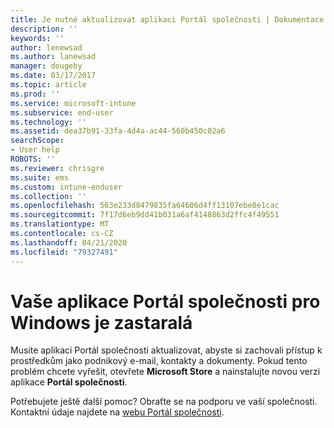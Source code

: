 ```yaml
---
title: Je nutné aktualizovat aplikaci Portál společnosti | Dokumentace Microsoftu
description: ''
keywords: ''
author: lenewsad
ms.author: lanewsad
manager: dougeby
ms.date: 03/17/2017
ms.topic: article
ms.prod: ''
ms.service: microsoft-intune
ms.subservice: end-user
ms.technology: ''
ms.assetid: dea37b91-33fa-4d4a-ac44-560b450c02a6
searchScope:
- User help
ROBOTS: ''
ms.reviewer: chrisgre
ms.suite: ems
ms.custom: intune-enduser
ms.collection: ''
ms.openlocfilehash: 563e233d8479835fa64606d4ff13107ebe0e1cac
ms.sourcegitcommit: 7f17d6eb9dd41b031a6af4148863d2ffc4f49551
ms.translationtype: MT
ms.contentlocale: cs-CZ
ms.lasthandoff: 04/21/2020
ms.locfileid: "79327491"
---
```

# <a name="your-company-portal-app-for-windows-is-out-of-date"></a>Vaše aplikace Portál společnosti pro Windows je zastaralá

Musíte aplikaci Portál společnosti aktualizovat, abyste si zachovali přístup k prostředkům jako podnikový e-mail, kontakty a dokumenty. Pokud tento problém chcete vyřešit, otevřete **Microsoft Store** a nainstalujte novou verzi aplikace **Portál společnosti**.

Potřebujete ještě další pomoc? Obraťte se na podporu ve vaší společnosti. Kontaktní údaje najdete na [webu Portál společnosti](https://go.microsoft.com/fwlink/?linkid=2010980).
